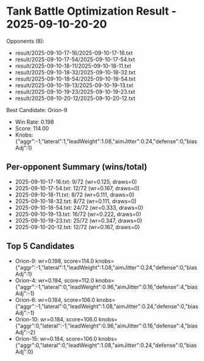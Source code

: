 # Tank Battle Optimization Result - 2025-09-10-20-20

Opponents (8):
- result/2025-09-10-17-16/2025-09-10-17-16.txt
- result/2025-09-10-17-54/2025-09-10-17-54.txt
- result/2025-09-10-18-11/2025-09-10-18-11.txt
- result/2025-09-10-18-32/2025-09-10-18-32.txt
- result/2025-09-10-18-54/2025-09-10-18-54.txt
- result/2025-09-10-19-13/2025-09-10-19-13.txt
- result/2025-09-10-19-23/2025-09-10-19-23.txt
- result/2025-09-10-20-12/2025-09-10-20-12.txt

Best Candidate: Orion-9

- Win Rate: 0.198
- Score: 114.00
- Knobs: {"aggr":-1,"lateral":1,"leadWeight":1.08,"aimJitter":0.24,"defense":0,"biasAdj":1}

## Per-opponent Summary (wins/total)
- 2025-09-10-17-16.txt: 9/72 (wr=0.125, draws=0)
- 2025-09-10-17-54.txt: 12/72 (wr=0.167, draws=0)
- 2025-09-10-18-11.txt: 8/72 (wr=0.111, draws=0)
- 2025-09-10-18-32.txt: 8/72 (wr=0.111, draws=0)
- 2025-09-10-18-54.txt: 24/72 (wr=0.333, draws=0)
- 2025-09-10-19-13.txt: 16/72 (wr=0.222, draws=0)
- 2025-09-10-19-23.txt: 25/72 (wr=0.347, draws=0)
- 2025-09-10-20-12.txt: 12/72 (wr=0.167, draws=0)

## Top 5 Candidates
- Orion-9: wr=0.198, score=114.0 knobs={"aggr":-1,"lateral":1,"leadWeight":1.08,"aimJitter":0.24,"defense":0,"biasAdj":1}
- Orion-4: wr=0.194, score=112.0 knobs={"aggr":-1,"lateral":0,"leadWeight":0.96,"aimJitter":0.16,"defense":4,"biasAdj":-1}
- Orion-6: wr=0.184, score=106.0 knobs={"aggr":-1,"lateral":0,"leadWeight":1.08,"aimJitter":0.24,"defense":0,"biasAdj":-1}
- Orion-10: wr=0.184, score=106.0 knobs={"aggr":0,"lateral":-1,"leadWeight":0.96,"aimJitter":0.16,"defense":4,"biasAdj":-2}
- Orion-15: wr=0.184, score=106.0 knobs={"aggr":0,"lateral":0,"leadWeight":1.08,"aimJitter":0.24,"defense":0,"biasAdj":0}